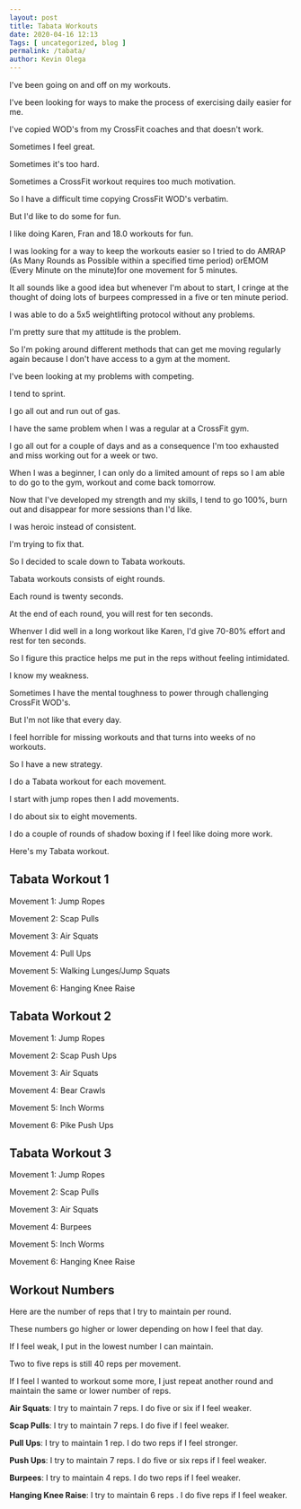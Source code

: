 ```yaml
--- 
layout: post 
title: Tabata Workouts
date: 2020-04-16 12:13
Tags: [ uncategorized, blog ]
permalink: /tabata/ 
author: Kevin Olega 
--- 
```

I've been going on and off on my workouts.

I've been looking for ways to make the process of exercising daily easier for me.

I've copied WOD's from my CrossFit coaches and that doesn't work.

Sometimes I feel great.

Sometimes it's too hard.

Sometimes a CrossFit workout requires too much motivation.

So I have a difficult time copying CrossFit WOD's verbatim.

But I'd like to do some for fun.

I like doing Karen, Fran and 18.0 workouts for fun.

I was looking for a way to keep the workouts easier so I tried to do AMRAP (As Many Rounds as Possible within a specified time period) orEMOM (Every Minute on the minute)for one movement for 5 minutes.

It all sounds like a good idea but whenever I'm about to start, I cringe at the thought of doing lots of burpees compressed in a five or ten minute period.

I was able to do a 5x5 weightlifting protocol without any problems.

I'm pretty sure that my attitude is the problem.

So I'm poking around different methods that can get me moving regularly again because I don't have access to a gym at the moment.

I've been looking at my problems with competing.

I tend to sprint.

I go all out and run out of gas.

I have the same problem when I was a regular at a CrossFit gym.

I go all out for a couple of days and as a consequence I'm too exhausted and miss working out for a week or two.

When I was a beginner, I can only do a limited amount of reps so I am able to do go to the gym, workout and come back tomorrow.

Now that I've developed my strength and my skills, I tend to go 100%, burn out and disappear for more sessions than I'd like.

I was heroic instead of consistent.

I'm trying to fix that.

So I decided to scale down to Tabata workouts.

Tabata workouts consists of eight rounds.

Each round is twenty seconds.

At the end of each round, you will rest for ten seconds.

Whenver I did well in a long workout like Karen, I'd give 70-80% effort and rest for ten seconds.

So I figure this practice helps me put in the reps without feeling intimidated.

I know my weakness.

Sometimes I have the mental toughness to power through challenging CrossFit WOD's.

But I'm not like that every day.

I feel horrible for missing workouts and that turns into weeks of no workouts.

So I have a new strategy.

I do a Tabata workout for each movement.

I start with jump ropes then I add movements.

I do about six to eight movements.

I do a couple of rounds of shadow boxing if I feel like doing more work.

Here's my Tabata workout.

## Tabata Workout 1

Movement 1: Jump Ropes

Movement 2: Scap Pulls

Movement 3: Air Squats

Movement 4: Pull Ups

Movement 5: Walking Lunges/Jump Squats

Movement 6: Hanging Knee Raise


## Tabata Workout 2

Movement 1: Jump Ropes

Movement 2: Scap Push Ups

Movement 3: Air Squats

Movement 4: Bear Crawls

Movement 5: Inch Worms

Movement 6: Pike Push Ups

## Tabata Workout 3

Movement 1: Jump Ropes

Movement 2: Scap Pulls

Movement 3: Air Squats

Movement 4: Burpees

Movement 5: Inch Worms

Movement 6: Hanging Knee Raise


## Workout Numbers

Here are the number of reps that I try to maintain per round.

These numbers go higher or lower depending on how I feel that day.

If I feel weak, I put in the lowest number I can maintain. 

Two to five reps is still 40 reps per movement.

If I feel I wanted to workout some more, I just repeat another round and maintain the same or lower number of reps.

**Air Squats**: I try to maintain 7 reps. I do five or six if I feel weaker.

**Scap Pulls**: I try to maintain 7 reps. I do five if I feel weaker.

**Pull Ups**: I try to maintain 1 rep. I do two reps if I feel stronger.

**Push Ups**: I try to maintain 7 reps. I do five or six reps if I feel weaker.

**Burpees**: I try to maintain 4 reps. I do two reps if I feel weaker.

**Hanging Knee Raise**: I try to maintain 6 reps . I do five reps if I feel weaker.